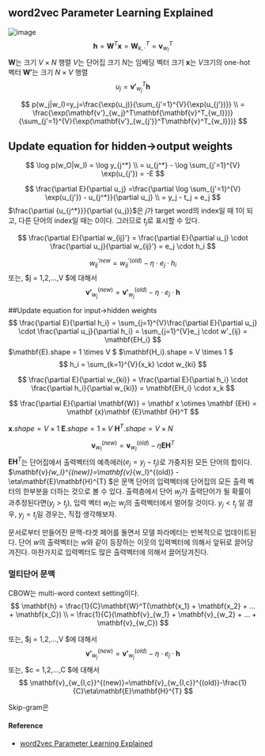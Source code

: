 ## word2vec Parameter Learning Explained
![image](https://cloud.githubusercontent.com/assets/1518919/17956311/dde3f00a-6ac3-11e6-9516-2503e3fe3ada.png)
$$
\mathbf{h} =\mathbf{W}^T\mathbf{x}= \mathbf{W}^T_{k,\cdot}=\mathbf{v}^T_{w_I}
$$
$\mathbf{W}$는 크기 $V \times N$ 행렬
$V$는 단어집 크기
$N$는 임베딩 벡터 크기
$\mathbf{x}$는 $V$크기의 one-hot 벡터
$\mathbf{W'}$는 크기 $N \times V$ 행렬
$$
u_j = \mathbf{v'}_{w_j}^T\mathbf{h}
$$

$$
p(w_j|w_I)=y_j=\frac{\exp(u_j)}{\sum_{j'=1}^{V}{\exp(u_{j'})}} \\
= \frac{\exp(\mathbf{v'}_{w_j}^T\mathbf{\mathbf{v}^T_{w_I}})}{\sum_{j'=1}^{V}{\exp(\mathbf{v'}_{w_{j'}}^T\mathbf{v}^T_{w_I}})} 
$$
## Update equation for hidden→output weights
$$
\log p(w_O|w_I) = \log y_{j^*} \\
= u_{j^*} - \log \sum_{j'=1}^{V} \exp(u_{j'}) = -E
$$

$$
\frac{\partial E}{\partial u_j} =\frac{\partial \log \sum_{j'=1}^{V} \exp(u_{j'}) - u_{j^*}}{\partial u_j}  \\
= y_j - t_j = e_j
$$
$\frac{\partial {u_{j^*}}}{\partial {u_j}}$은 $j$가 target word의 index일 때 1이 되고, 다른 단어의 index일 때는 0이다. 그러므로 $t_j$로 표시할 수 있다.

$$
\frac{\partial E}{\partial w_{ij}'} = \frac{\partial E}{\partial u_j} \cdot \frac{\partial u_j}{\partial w_{ij}'} = e_j \cdot h_i
$$

$$
w_{ij}^{'new} = w_{ij}^{'(old)} - \eta \cdot e_j \cdot h_i
 $$
또는, $j = 1,2,...,V $에 대해서 
$$
\mathbf{v'}_{w_j}^{(new)}=\mathbf{v'}_{w_j}^{(old)}-\eta \cdot e_j \cdot \mathbf{h} 		
$$

##Update equation for input→hidden weights
$$
\frac{\partial E}{\partial h_i} = \sum_{j=1}^{V}\frac{\partial E}{\partial u_j} \cdot \frac{\partial u_j}{\partial h_i} = \sum_{j=1}^{V}e_j \cdot w'_{ij} = \mathbf{EH_i}
$$
$\mathbf{E}.shape = 1 \times V $
$\mathbf{H_i}.shape = V \times 1 $
$$
h_i = \sum_{k=1}^{V}{x_k} \cdot w_{ki} 
$$

$$
\frac{\partial E}{\partial w_{ki}} = \frac{\partial E}{\partial h_i} \cdot \frac{\partial h_i}{\partial w_{ki}} = \mathbf{EH_i} \cdot x_k
$$

$$
\frac{\partial E}{\partial \mathbf{W}} = \mathbf x \otimes \mathbf {EH} = \mathbf {x}\mathbf {E}\mathbf {H}^T
$$

$\mathbf{x}.shape=V \times 1$
$\mathbf{E}.shape=1 \times V$
$\mathbf{H}^T.shape=V \times N$

$$
\mathbf{v}_{w_I}^{(new)}=\mathbf{v}_{w_I}^{(old)}-\eta\mathbf{E}\mathbf{H}^{T} 
$$
$\mathbf{E}\mathbf{H}^{T}$는 단어집에서 출력벡터의 예측에러($e_j = y_j - t_j$)로 가중치된 모든 단어의 합이다. $\mathbf{v}_{w_I}^{(new)}=\mathbf{v}_{w_I}^{(old)} -\eta\mathbf{E}\mathbf{H}^{T} $은 문맥 단어의 입력벡터에 단어집의 모든 출력 벡터의 한부분을 더하는 것으로 볼 수 있다. 출력층에서 단어 $w_j$가 출력단어가 될 확률이 과추정된다면($y_j > t_j$), 입력 벡터 $w_I$는 $w_j$의 출력벡터에서 멀어질 것이다. $y_j < t_j$ 일 경우, $y_j = t_j$일 경우는, 직접 생각해보자.

문서로부터 만들어진 문맥-타겟 페어를 돌면서 모델 파라메터는 반복적으로 업데이트된다. 단어 $w$의 출력벡터는 $w$와 같이 등장하는 이웃의 입력벡터에 의해서 앞뒤로 끌어당겨진다. 마찬가지로 입력벡터도 많은 출력벡터에 의해서 끌어당겨진다.

### 멀티단어 문맥
CBOW는 multi-word context setting이다. 
$$
\mathbf{h}  = \frac{1}{C}\mathbf{W}^T(\mathbf{x_1} + \mathbf{x_2} + ... + \mathbf{x_C}) \\
  = \frac{1}{C}(\mathbf{v}_{w_1} + \mathbf{v}_{w_2} + ... + \mathbf{v}_{w_C})
$$

또는, $j = 1,2,...,V $에 대해서 
$$
\mathbf{v'}_{w_j}^{(new)}=\mathbf{v'}_{w_j}^{(old)}-\eta \cdot e_j \cdot \mathbf{h} 		
$$
또는, $c = 1,2,...,C $에 대해서 
$$
\mathbf{v}_{w_{I,c}}^{(new)}=\mathbf{v}_{w_{I,c}}^{(old)}-\frac{1}{C}\eta\mathbf{E}\mathbf{H}^{T} 
$$

Skip-gram은 
#### Reference
* [word2vec Parameter Learning Explained](http://www-personal.umich.edu/~ronxin/pdf/w2vexp.pdf)
